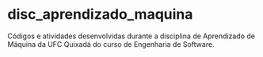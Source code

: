 # disc_aprendizado_maquina

Códigos e atividades desenvolvidas durante a disciplina de Aprendizado de Máquina da UFC Quixadá do curso de Engenharia de Software.
